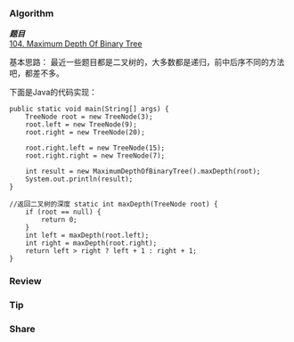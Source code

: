 ### Algorithm

 ***题目***  
[104. Maximum Depth Of Binary Tree](https://leetcode.com/problems/maximum-depth-of-binary-tree/) 

基本思路：
最近一些题目都是二叉树的，大多数都是递归，前中后序不同的方法吧，都差不多。

下面是Java的代码实现：

```
public static void main(String[] args) {
    TreeNode root = new TreeNode(3);
    root.left = new TreeNode(9);
    root.right = new TreeNode(20);

    root.right.left = new TreeNode(15);
    root.right.right = new TreeNode(7);

    int result = new MaximumDepthOfBinaryTree().maxDepth(root);
    System.out.println(result);
}

//返回二叉树的深度 static int maxDepth(TreeNode root) {
    if (root == null) {
        return 0;
    }
    int left = maxDepth(root.left);
    int right = maxDepth(root.right);
    return left > right ? left + 1 : right + 1;
}
```

### Review

### Tip

### Share
